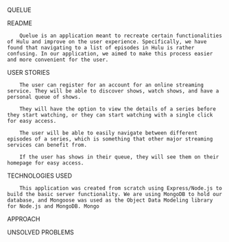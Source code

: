 QUELUE

   README

        Quelue is an application meant to recreate certain functionalities of Hulu and improve on the user experience. Specifically, we have found that navigating to a list of episodes in Hulu is rather confusing. In our application, we aimed to make this process easier and more convenient for the user.
   
   USER STORIES

        The user can register for an account for an online streaming service. They will be able to discover shows, watch shows, and have a personal queue of shows. 
        
        They will have the option to view the details of a series before they start watching, or they can start watching with a single click for easy access. 
        
        The user will be able to easily navigate between different episodes of a series, which is something that other major streaming services can benefit from.

        If the user has shows in their queue, they will see them on their homepage for easy access.

   TECHNOLOGIES USED

        This application was created from scratch using Express/Node.js to build the basic server functionality. We are using MongoDB to hold our database, and Mongoose was used as the Object Data Modeling library for Node.js and MongoDB. Mongo

   APPROACH


   UNSOLVED PROBLEMS


